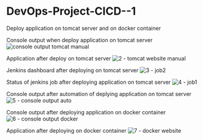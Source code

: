 # DevOps-Project-CICD--1
Deploy application on tomcat server and on docker container

Console output when deploy application on tomcat server
![console output tomcat manual](https://github.com/rohanpundhir/DevOps-Project-CICD--1/assets/145056073/db5850b1-edc3-4fe2-884e-502a02b91640)

Application after deploy on tomcat server
![2 - tomcat website manual](https://github.com/rohanpundhir/DevOps-Project-CICD--1/assets/145056073/b5a2a2e9-de16-427a-8ed8-b8355a0b7f7e)

Jenkins dashboard after deploying on tomcat server
![3 - job2](https://github.com/rohanpundhir/DevOps-Project-CICD--1/assets/145056073/ae51f217-c7f9-49f6-b860-4c77ef12e57c)

Status of jenkins job after deploying application on tomcat server
![4 - job1](https://github.com/rohanpundhir/DevOps-Project-CICD--1/assets/145056073/97c02621-c376-42c8-9860-2362ff2aa518)

Console output after automation of deplying application on tomcat server
![5 - console output auto](https://github.com/rohanpundhir/DevOps-Project-CICD--1/assets/145056073/f85e1bf1-d53c-41a5-a1d8-57620be3e66f)

Console output after deploying application on docker container
![6 - console output docker](https://github.com/rohanpundhir/DevOps-Project-CICD--1/assets/145056073/e0b80d1d-f8ad-4fa5-83bd-385965874e48)

Application after deploying on docker container
![7 - docker website](https://github.com/rohanpundhir/DevOps-Project-CICD--1/assets/145056073/910bc141-7b11-46c3-85cc-3e171c961f35)
